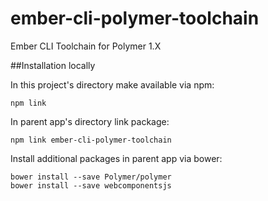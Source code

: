 # ember-cli-polymer-toolchain
Ember CLI Toolchain for Polymer 1.X

##Installation locally

In this project's directory make available via npm:
```
npm link
```

In parent app's directory link package:
```
npm link ember-cli-polymer-toolchain
```

Install additional packages in parent app via bower:
```
bower install --save Polymer/polymer
bower install --save webcomponentsjs
```
